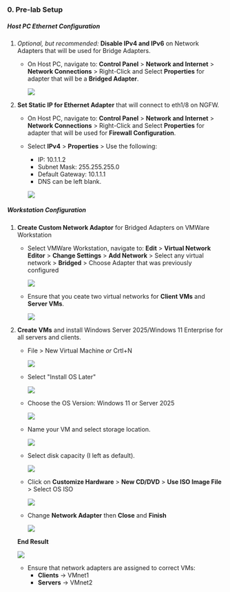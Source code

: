 ### 0. Pre-lab Setup
##### Host PC Ethernet Configuration
1. *Optional, but recommended:* **Disable IPv4 and IPv6** on Network Adapters that will be used for Bridge Adapters.
	- On Host PC, navigate to: **Control Panel** > **Network and Internet** > **Network Connections** > Right-Click and Select **Properties** for adapter that will be a **Bridged Adapter**.
	
		![](../../screenshots/adpalab-50.png)
2. **Set Static IP for Ethernet Adapter** that will connect to eth1/8 on NGFW.
	- On Host PC, navigate to: **Control Panel** > **Network and Internet** > **Network Connections** > Right-Click and Select **Properties** for adapter that will be used for **Firewall Configuration**.
	- Select **IPv4** > **Properties** > Use the following:
		- IP: 10.1.1.2
		- Subnet Mask: 255.255.255.0
		- Default Gateway: 10.1.1.1
		- DNS can be left blank.
		
		![](../../screenshots/adpalab-64.png)
##### Workstation Configuration
1. **Create Custom Network Adaptor** for Bridged Adapters on VMWare Workstation
	- Select VMWare Workstation, navigate to: **Edit** > **Virtual Network Editor** > **Change Settings** > **Add Network** > Select any virtual network > **Bridged** > Choose Adapter that was previously configured
	
		![](../../screenshots/adpalab-398.png)
	- Ensure that you ceate two virtual networks for **Client VMs** and **Server VMs**.
	
		![](../../screenshots/adpalab-97.png)
2. **Create VMs** and install Windows Server 2025/Windows 11 Enterprise for all servers and clients.
	- File > New Virtual Machine *or* Crtl+N
	
		![](../../screenshots/adpalab-397.png)
	- Select "Install OS Later"
	
		![](../../screenshots/adpalab-110.png)

   - Choose the OS Version: Windows 11 or Server 2025
	
		![](../../screenshots/adpalab-111.png)

   - Name your VM and select storage location.

	   	![](../../screenshots/adpalab-93.png)
	- Select disk capacity (I left as default).

	   	![](../../screenshots/adpalab-383.png)
	- Click on **Customize Hardware** > **New CD/DVD** > **Use ISO Image File** > Select OS ISO

		![](../../screenshots/adpalab-88.png)
	- Change **Network Adapter** then **Close** and **Finish**

		![](../../screenshots/adpalab-99.png)
	
	**End Result**

	![](../../screenshots/adpalab-30.png)
	- Ensure that network adapters are assigned to correct VMs:
		- **Clients** → VMnet1
		- **Servers** → VMnet2
